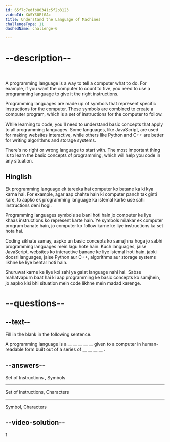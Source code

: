 ```yaml
---
id: 65f7c7edfb80341c5f2b3123
videoId: XASY30EfGAc
title: Understand the Language of Machines
challengeType: 11
dashedName: challenge-6

---
```


# --description--
<br>
<br>
A programming language is a way to tell a computer what to do. For example, if you want the computer to count to five, you need to use a programming language to give it the right instructions.

Programming languages are made up of symbols that represent specific instructions for the computer. These symbols are combined to create a computer program, which is a set of instructions for the computer to follow.

While learning to code, you'll need to understand basic concepts that apply to all programming languages. Some languages, like JavaScript, are used for making websites interactive, while others like Python and C++ are better for writing algorithms and storage systems.

There's no right or wrong language to start with. The most important thing is to learn the basic concepts of programming, which will help you code in any situation.

<h2>Hinglish</h2>

Ek programming language ek tareeka hai computer ko batane ka ki kya karna hai. For example, agar aap chahte hain ki computer panch tak ginti kare, to aapko ek programming language ka istemal karke use sahi instructions deni hogi.

Programming languages symbols se bani hoti hain jo computer ke liye khaas instructions ko represent karte hain. Ye symbols milakar ek computer program banate hain, jo computer ko follow karne ke liye instructions ka set hota hai.

Coding sikhate samay, aapko un basic concepts ko samajhna hoga jo sabhi programming languages mein lagu hote hain. Kuch languages, jaise JavaScript, websites ko interactive banane ke liye istemal hoti hain, jabki doosri languages, jaise Python aur C++, algorithms aur storage systems likhne ke liye behtar hoti hain.

Shuruwat karne ke liye koi sahi ya galat language nahi hai. Sabse mahatvapurn baat hai ki aap programming ke basic concepts ko samjhein, jo aapko kisi bhi situation mein code likhne mein madad karenge.

# --questions--

## --text--

Fill in the blank in the following sentence.

A programming language is a __ __ __ __ __ given to a computer in human-readable form built out of a series of __ __ __ __ .


## --answers--

Set of Instructions , Symbols

---

Set of Instructions, Characters

---

Symbol, Characters

## --video-solution--

1
